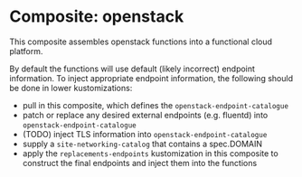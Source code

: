 Composite: openstack
====================

This composite assembles openstack functions into a functional cloud platform.

By default the functions will use default (likely incorrect) endpoint
information.  To inject appropriate endpoint information, the following should
be done in lower kustomizations:

* pull in this composite, which defines the `openstack-endpoint-catalogue`
* patch or replace any desired external endpoints (e.g. fluentd) into
  `openstack-endpoint-catalogue`
* (TODO) inject TLS information into `openstack-endpoint-catalogue`
* supply a `site-networking-catalog` that contains a spec.DOMAIN
* apply the `replacements-endpoints` kustomization in this composite to
  construct the final endpoints and inject them into the functions
